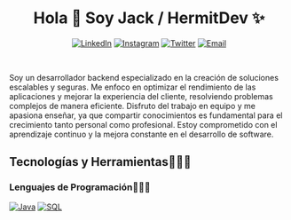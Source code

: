 
<h1 align="center">Hola 👋 Soy Jack / HermitDev ✨</h1>
<p align="center">

<div align="center">
  
  [![LinkedIn](https://img.shields.io/badge/LinkedIn-0A66C2?style=for-the-badge&logo=linkedin&logoColor=white)](https://www.linkedin.com/in/tu-perfil-linkedin)
  [![Instagram](https://img.shields.io/badge/Instagram-E4405F?style=for-the-badge&logo=instagram&logoColor=white)](https://www.instagram.com/tu-perfil-instagram)
  [![Twitter](https://img.shields.io/badge/Twitter-1DA1F2?style=for-the-badge&logo=twitter&logoColor=white)](https://www.twitter.com/tu-perfil-twitter)
  [![Email](https://img.shields.io/badge/Email-D14836?style=for-the-badge&logo=gmail&logoColor=white)](mailto:tuemail@example.com)

</div>


<br />
<p>Soy un desarrollador backend especializado en la creación de soluciones escalables y seguras. Me enfoco en optimizar el rendimiento de las aplicaciones y mejorar la experiencia del cliente, resolviendo problemas complejos de manera eficiente. Disfruto del trabajo en equipo y me apasiona enseñar, ya que compartir conocimientos es fundamental para el crecimiento tanto personal como profesional. Estoy comprometido con el aprendizaje continuo y la mejora constante en el desarrollo de software.
</p>
<h2 >Tecnologías y Herramientas👨🏻‍💻</h2>
<!--tech stack icons-->
<h3>Lenguajes de Programación👨🏻‍💻</h3>

[![Java](https://img.shields.io/badge/Java-ED8B00?style=for-the-badge&logo=java&logoColor=white)](https://www.java.com)
[![SQL](https://img.shields.io/badge/SQL-336791?style=for-the-badge&logo=postgresql&logoColor=white)](https://www.postgresql.org)
